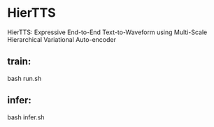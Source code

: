 # HierTTS
HierTTS: Expressive End-to-End Text-to-Waveform using Multi-Scale Hierarchical Variational Auto-encoder



## train:
bash run.sh

## infer: 
bash infer.sh